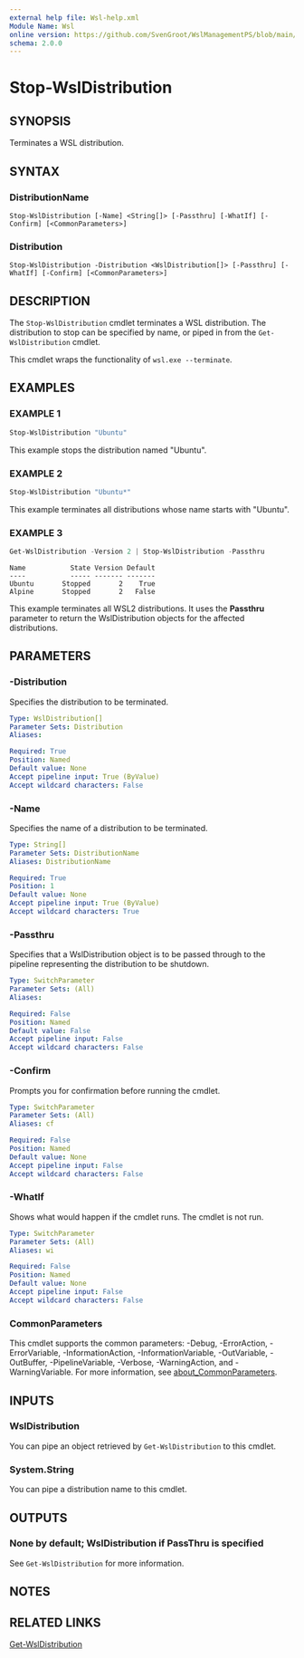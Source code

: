 ```yaml
---
external help file: Wsl-help.xml
Module Name: Wsl
online version: https://github.com/SvenGroot/WslManagementPS/blob/main/docs/Stop-WslDistribution.md
schema: 2.0.0
---
```


# Stop-WslDistribution

## SYNOPSIS

Terminates a WSL distribution.

## SYNTAX

### DistributionName

```
Stop-WslDistribution [-Name] <String[]> [-Passthru] [-WhatIf] [-Confirm] [<CommonParameters>]
```

### Distribution

```
Stop-WslDistribution -Distribution <WslDistribution[]> [-Passthru] [-WhatIf] [-Confirm] [<CommonParameters>]
```

## DESCRIPTION

The `Stop-WslDistribution` cmdlet terminates a WSL distribution. The distribution to stop can be
specified by name, or piped in from the `Get-WslDistribution` cmdlet.

This cmdlet wraps the functionality of `wsl.exe --terminate`.

## EXAMPLES

### EXAMPLE 1

```powershell
Stop-WslDistribution "Ubuntu"
```

This example stops the distribution named "Ubuntu".

### EXAMPLE 2

```powershell
Stop-WslDistribution "Ubuntu*"
```

This example terminates all distributions whose name starts with "Ubuntu".

### EXAMPLE 3

```powershell
Get-WslDistribution -Version 2 | Stop-WslDistribution -Passthru
```

```Output
Name           State Version Default
----           ----- ------- -------
Ubuntu       Stopped       2    True
Alpine       Stopped       2   False
```

This example terminates all WSL2 distributions. It uses the **Passthru** parameter to return the
WslDistribution objects for the affected distributions.

## PARAMETERS

### -Distribution

Specifies the distribution to be terminated.

```yaml
Type: WslDistribution[]
Parameter Sets: Distribution
Aliases:

Required: True
Position: Named
Default value: None
Accept pipeline input: True (ByValue)
Accept wildcard characters: False
```

### -Name

Specifies the name of a distribution to be terminated.

```yaml
Type: String[]
Parameter Sets: DistributionName
Aliases: DistributionName

Required: True
Position: 1
Default value: None
Accept pipeline input: True (ByValue)
Accept wildcard characters: True
```

### -Passthru

Specifies that a WslDistribution object is to be passed through to the pipeline representing the
distribution to be shutdown.

```yaml
Type: SwitchParameter
Parameter Sets: (All)
Aliases:

Required: False
Position: Named
Default value: False
Accept pipeline input: False
Accept wildcard characters: False
```

### -Confirm

Prompts you for confirmation before running the cmdlet.

```yaml
Type: SwitchParameter
Parameter Sets: (All)
Aliases: cf

Required: False
Position: Named
Default value: None
Accept pipeline input: False
Accept wildcard characters: False
```

### -WhatIf

Shows what would happen if the cmdlet runs.
The cmdlet is not run.

```yaml
Type: SwitchParameter
Parameter Sets: (All)
Aliases: wi

Required: False
Position: Named
Default value: None
Accept pipeline input: False
Accept wildcard characters: False
```

### CommonParameters

This cmdlet supports the common parameters: -Debug, -ErrorAction, -ErrorVariable, -InformationAction, -InformationVariable, -OutVariable, -OutBuffer, -PipelineVariable, -Verbose, -WarningAction, and -WarningVariable. For more information, see [about_CommonParameters](http://go.microsoft.com/fwlink/?LinkID=113216).

## INPUTS

### WslDistribution

You can pipe an object retrieved by `Get-WslDistribution` to this cmdlet.

### System.String

You can pipe a distribution name to this cmdlet.

## OUTPUTS

### None by default; WslDistribution if PassThru is specified

See `Get-WslDistribution` for more information.

## NOTES

## RELATED LINKS

[Get-WslDistribution](Get-WslDistribution.md)
